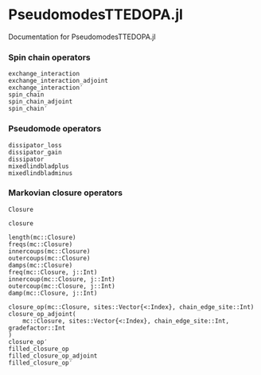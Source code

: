 # PseudomodesTTEDOPA.jl

Documentation for PseudomodesTTEDOPA.jl

### Spin chain operators
```@docs
exchange_interaction
exchange_interaction_adjoint
exchange_interaction′
spin_chain
spin_chain_adjoint
spin_chain′
```

### Pseudomode operators
```@docs
dissipator_loss
dissipator_gain
dissipator
mixedlindbladplus
mixedlindbladminus
```

### Markovian closure operators
```@docs
Closure
```
```@docs
closure
```
```@docs
length(mc::Closure)
freqs(mc::Closure)
innercoups(mc::Closure)
outercoups(mc::Closure)
damps(mc::Closure)
freq(mc::Closure, j::Int)
innercoup(mc::Closure, j::Int)
outercoup(mc::Closure, j::Int)
damp(mc::Closure, j::Int)
```

```@docs
closure_op(mc::Closure, sites::Vector{<:Index}, chain_edge_site::Int)
closure_op_adjoint(
    mc::Closure, sites::Vector{<:Index}, chain_edge_site::Int, gradefactor::Int
)
closure_op′
filled_closure_op
filled_closure_op_adjoint
filled_closure_op′
```
